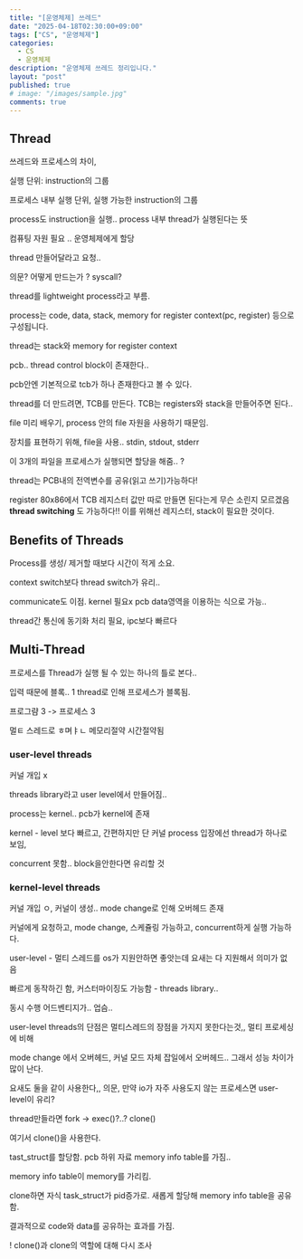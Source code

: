 ```yaml
---
title: "[운영체제] 쓰레드"
date: "2025-04-18T02:30:00+09:00"
tags: ["CS", "운영체제"]
categories: 
  - CS
  - 운영체제
description: "운영체제 쓰레드 정리입니다."
layout: "post"
published: true
# image: "/images/sample.jpg"
comments: true
---
```


## Thread
쓰레드와 프로세스의 차이, 

실행 단위: instruction의 그룹

프로세스 내부 실행 단위, 실행 가능한 instruction의 그룹

process도 instruction을 실행.. process 내부 thread가 실행된다는 뜻

컴퓨팅 자원 필요 .. 운영체제에게 할당

thread 만들어달라고 요청..

의문? 어떻게 만드는가 ? syscall? 

thread를 lightweight process라고 부름.

process는 code, data, stack, memory for register context(pc, register) 등으로 구성됩니다.

thread는 stack와 memory for register context

pcb.. thread control block이 존재한다..

pcb안엔 기본적으로 tcb가 하나 존재한다고 볼 수 있다.

thread를 더 만드려면, TCB를 만든다. TCB는 registers와 stack을 만들어주면 된다..

file 미리 배우기, process 안의 file 자원을 사용하기 때문임.

장치를 표현하기 위해, file을 사용.. stdin, stdout, stderr

이 3개의 파일을 프로세스가 실행되면 할당을 해줌.. ?

thread는 PCB내의 전역변수를 공유(읽고 쓰기)가능하다!

register 80x86에서 TCB 레지스터 값만 따로 만들면 된다는게 무슨 소린지 모르겠음
**thread switching** 도 가능하다!! 이를 위해선 레지스터, stack이 필요한 것이다.

## Benefits of Threads
Process를 생성/ 제거할 때보다 시간이 적게 소요. 

context switch보다 thread switch가 유리..

communicate도 이점. kernel 필요x pcb data영역을 이용하는 식으로 가능..

thread간 통신에 동기화 처리 필요, ipc보다 빠르다

## Multi-Thread
프로세스를 Thread가 실행 될 수 있는 하나의 틀로 본다..

입력 때문에 블록.. 1 thread로 인해 프로세스가 블록됨.

프로그럄 3 -> 프로세스 3

멀ㅌ 스레드로 ㅎ며ㅑㄴ 메모리절약 시간절약됨

### user-level threads
커널 개입 x

threads library라고 user level에서 만들어짐..

process는 kernel.. pcb가 kernel에 존재

kernel - level 보다 빠르고, 간편하지만 단 커널 process 입장에선 thread가 하나로 보임, 

concurrent 못함.. block을안한다면 유리할 것

### kernel-level threads
커널 개입 ㅇ, 커널이 생성.. mode change로 인해 오버헤드 존재

커널에게 요청하고, mode change, 스케쥴링 가능하고, concurrent하게 실행 가능하다.

user-level - 멀티 스레드를 os가 지원안하면 좋앗는데 요새는 다 지원해서 의미가 없음

빠르게 동작하긴 함, 커스터마이징도 가능함 - threads library..

동시 수행 어드벤티지가.. 업슴..

user-level threads의 단점은 멀티스레드의 장점을 가지지 못한다는것,, 멀티 프로세싱에 비해

mode change 에서 오버헤드, 커널 모드 자체 잡일에서 오버헤드.. 그래서 성능 차이가 많이 난다.

요새도 둘을 같이 사용한다,, 의문, 만약 io가 자주 사용도지 않는 프로세스면 user-level이 유리?

thread만들라면 fork -> exec()?..? clone()

여기서 clone()을 사용한다.

tast_struct를 할당함. pcb 하위 자료 memory info table를 가짐..

memory info table이 memory를 가리킴.

clone하면 자식 task_struct가 pid증가로. 새롭게 할당해 memory info table을 공유함.

결과적으로 code와 data를 공유하는 효과를 가짐.

! clone()과 clone의 역할에 대해 다시 조사

